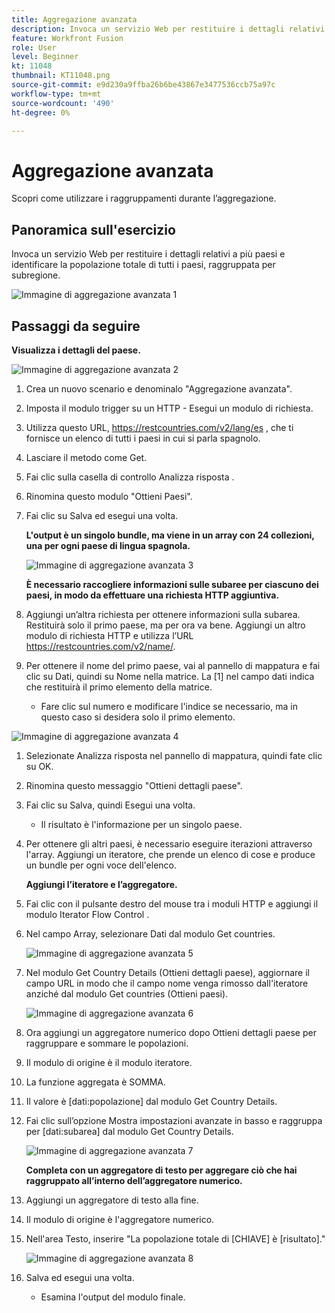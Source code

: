 ```yaml
---
title: Aggregazione avanzata
description: Invoca un servizio Web per restituire i dettagli relativi a più paesi e identificare la popolazione, raggruppata per sottoregione.
feature: Workfront Fusion
role: User
level: Beginner
kt: 11048
thumbnail: KT11048.png
source-git-commit: e9d230a9ffba26b6be43867e3477536ccb75a97c
workflow-type: tm+mt
source-wordcount: '490'
ht-degree: 0%

---
```



# Aggregazione avanzata

Scopri come utilizzare i raggruppamenti durante l’aggregazione.

## Panoramica sull&#39;esercizio

Invoca un servizio Web per restituire i dettagli relativi a più paesi e identificare la popolazione totale di tutti i paesi, raggruppata per subregione.

![Immagine di aggregazione avanzata 1](../12-exercises/assets/advanced-aggregation-walkthrough-1.png)

## Passaggi da seguire

**Visualizza i dettagli del paese.**

![Immagine di aggregazione avanzata 2](../12-exercises/assets/advanced-aggregation-walkthrough-2.png)

1. Crea un nuovo scenario e denominalo &quot;Aggregazione avanzata&quot;.
1. Imposta il modulo trigger su un HTTP - Esegui un modulo di richiesta.
1. Utilizza questo URL, https://restcountries.com/v2/lang/es , che ti fornisce un elenco di tutti i paesi in cui si parla spagnolo.
1. Lasciare il metodo come Get.
1. Fai clic sulla casella di controllo Analizza risposta .
1. Rinomina questo modulo &quot;Ottieni Paesi&quot;.
1. Fai clic su Salva ed esegui una volta.

   **L&#39;output è un singolo bundle, ma viene in un array con 24 collezioni, una per ogni paese di lingua spagnola.**

   ![Immagine di aggregazione avanzata 3](../12-exercises/assets/advanced-aggregation-walkthrough-3.png)

   **È necessario raccogliere informazioni sulle subaree per ciascuno dei paesi, in modo da effettuare una richiesta HTTP aggiuntiva.**

1. Aggiungi un’altra richiesta per ottenere informazioni sulla subarea. Restituirà solo il primo paese, ma per ora va bene. Aggiungi un altro modulo di richiesta HTTP e utilizza l’URL https://restcountries.com/v2/name/.
1. Per ottenere il nome del primo paese, vai al pannello di mappatura e fai clic su Dati, quindi su Nome nella matrice. La [1] nel campo dati indica che restituirà il primo elemento della matrice.

   + Fare clic sul numero e modificare l&#39;indice se necessario, ma in questo caso si desidera solo il primo elemento.

![Immagine di aggregazione avanzata 4](../12-exercises/assets/advanced-aggregation-walkthrough-4.png)

1. Selezionate Analizza risposta nel pannello di mappatura, quindi fate clic su OK.
1. Rinomina questo messaggio &quot;Ottieni dettagli paese&quot;.
1. Fai clic su Salva, quindi Esegui una volta.

   + Il risultato è l&#39;informazione per un singolo paese.

1. Per ottenere gli altri paesi, è necessario eseguire iterazioni attraverso l&#39;array. Aggiungi un iteratore, che prende un elenco di cose e produce un bundle per ogni voce dell&#39;elenco.

   **Aggiungi l’iteratore e l’aggregatore.**

1. Fai clic con il pulsante destro del mouse tra i moduli HTTP e aggiungi il modulo Iterator Flow Control .
1. Nel campo Array, selezionare Dati dal modulo Get countries.

   ![Immagine di aggregazione avanzata 5](../12-exercises/assets/advanced-aggregation-walkthrough-5.png)

1. Nel modulo Get Country Details (Ottieni dettagli paese), aggiornare il campo URL in modo che il campo nome venga rimosso dall&#39;iteratore anziché dal modulo Get countries (Ottieni paesi).

   ![Immagine di aggregazione avanzata 6](../12-exercises/assets/advanced-aggregation-walkthrough-6.png)

1. Ora aggiungi un aggregatore numerico dopo Ottieni dettagli paese per raggruppare e sommare le popolazioni.
1. Il modulo di origine è il modulo iteratore.
1. La funzione aggregata è SOMMA.
1. Il valore è [dati:popolazione] dal modulo Get Country Details.
1. Fai clic sull’opzione Mostra impostazioni avanzate in basso e raggruppa per [dati:subarea] dal modulo Get Country Details.

   ![Immagine di aggregazione avanzata 7](../12-exercises/assets/advanced-aggregation-walkthrough-7.png)

   **Completa con un aggregatore di testo per aggregare ciò che hai raggruppato all’interno dell’aggregatore numerico.**

1. Aggiungi un aggregatore di testo alla fine.
1. Il modulo di origine è l&#39;aggregatore numerico.
1. Nell&#39;area Testo, inserire &quot;La popolazione totale di [CHIAVE] è [risultato].&quot;

   ![Immagine di aggregazione avanzata 8](../12-exercises/assets/advanced-aggregation-walkthrough-8.png)

1. Salva ed esegui una volta.

   + Esamina l&#39;output del modulo finale.
